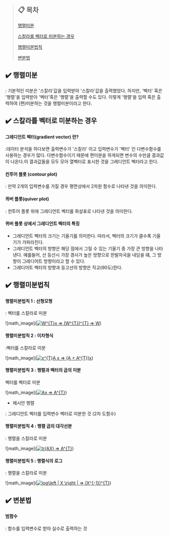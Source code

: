 > ## :clipboard: 목차
>
>[행렬미분](#paragraph1)
>
>[스칼라를 벡터로 미분하는 경우](#paragraph2)
>
>[행렬미분법칙](#paragraph3)
>
>[변분법](#paragraph4)
>


## :heavy_check_mark: 행렬미분 <a name="paragraph1"></a>

: 기본적인 미분은 '스칼라'값을 입력받아 '스칼라'값을 출력했었다. 하지만, '벡터' 혹은 '행렬'을 입력받아 '벡터'혹은 '행렬'을 출력할 수도 있다.
이렇게 '행렬'을 입력 혹은 출력하여 (편)미분하는 것을 행렬미분이라고 한다.

## :heavy_check_mark: 스칼라를 벡터로 미분하는 경우 <a name="paragraph2"></a>

#### 그레디언트 벡터(gradient vector) 란?
:데이터 분석을 하다보면 출력변수가 '스칼라' 이고 입력변수가 '벡터' 인 다변수함수를 사용하는 경우가 많다. 다변수함수이기 때문에 편미분을 하게되면 변수의 수만큼 결과값이 나온다.이 결과값들을 모두 모아 열벡터로 표시한 것을 그레디언트 벡터라고 한다.

#### 컨투어 플롯 (contour plot)
: 만약 2개의 입력변수를 가질 경우 평면상에서 2차원 함수로 나타낸 것을 의미한다.

#### 퀴버 플롯(quiver plot)
: 컨투어 플롯 위에 그레디언트 벡터를 화살표로 나타낸 것을 의미한다.

#### 퀴버 플롯 상에서 그레디언트 벡터의 특징
- 그레디언트 벡터의 크기는 기울기를 의미한다. 따라서, 벡터의 크기가 클수록 기울기가 가파라진다.
- 그레디언트 벡터의 방향은 해당 점에서 그릴 수 있는 기울기 중 가장 큰 방향을 나타낸다. 예를들어, 산 등산시 가장 경사가 높은 방향으로 한발자국을 내딛을 떄, 그 방향이 그레디어트 방향이라고 할 수 있다.
- 그레디어트 벡터의 방향과 등고선의 방향은 직교(90도)한다.

## :heavy_check_mark: 행렬미분법칙 <a name="paragraph3"></a>

#### 행렬미분법칙 1 : 선형모형
: 벡터를 스칼라로 미분

 ![math_image](<a href="https://www.codecogs.com/eqnedit.php?latex=W^{T}x&space;=>&space;(W^{T})^{T}&space;=>&space;W" target="_blank"><img src="https://latex.codecogs.com/gif.latex?W^{T}x&space;=>&space;(W^{T})^{T}&space;=>&space;W" title="W^{T}x => (W^{T})^{T} => W" /></a>)

#### 행렬미분법칙 2 : 이차형식
:벡터를 스칼라로 미분

 ![math_image](<a href="https://www.codecogs.com/eqnedit.php?latex=x^{T}A&space;x&space;=>&space;(A&space;&plus;&space;A^{T})x" target="_blank"><img src="https://latex.codecogs.com/gif.latex?x^{T}A&space;x&space;=>&space;(A&space;&plus;&space;A^{T})x" title="x^{T}A x => (A + A^{T})x" /></a>)

#### 행렬미분법칙 3 : 행렬과 벡터의 곱의 미분
벡터를 벡터로 미분

 ![math_image](<a href="https://www.codecogs.com/eqnedit.php?latex=Ax&space;=>&space;A^{T}" target="_blank"><img src="https://latex.codecogs.com/gif.latex?Ax&space;=>&space;A^{T}" title="Ax => A^{T}" /></a>)
- 헤시안 행렬

: 그레디언트 벡터를 입력변수 벡터로 미분한 것 (2차 도함수)

#### 행렬미분법칙 4 : 행렬 곱의 대각선분
: 행렬을 스칼라로 미분

 ![math_image](<a href="https://www.codecogs.com/eqnedit.php?latex=tr(AX)&space;=>&space;A^{T}" target="_blank"><img src="https://latex.codecogs.com/gif.latex?tr(AX)&space;=>&space;A^{T}" title="tr(AX) => A^{T}" /></a>)

#### 행렬미분법칙 5 : 행렬식의 로그
: 행렬을 스칼라로 미분

 ![math_image](<a href="https://www.codecogs.com/eqnedit.php?latex=log\left&space;|&space;X&space;\right&space;|&space;=>&space;(X^{-1})^{T}" target="_blank"><img src="https://latex.codecogs.com/gif.latex?log\left&space;|&space;X&space;\right&space;|&space;=>&space;(X^{-1})^{T}" title="log\left | X \right | => (X^{-1})^{T}" /></a>)

## :heavy_check_mark: 변분법<a name="paragraph4"></a>

#### 범함수
: 함수를 입력변수로 받아 실수로 출력하는 것
